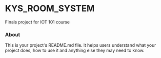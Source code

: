 KYS_ROOM_SYSTEM
===============

Finals project for IOT 101 course

### About

This is your project's README.md file. It helps users understand what your
project does, how to use it and anything else they may need to know.